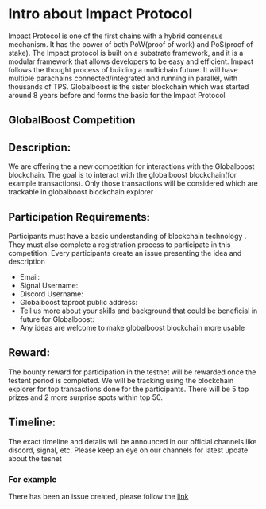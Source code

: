 # Intro about Impact Protocol
Impact Protocol is one of the first chains with a hybrid consensus mechanism. It has the power of both PoW(proof of work) and PoS(proof of stake). The Impact protocol is built on a substrate framework, and it is a modular framework that allows developers to be easy and efficient. Impact follows the thought process of building a multichain future. It will have multiple parachains connected/integrated and running in parallel, with thousands of TPS. Globalboost is the sister blockchain which was started around 8 years before and forms the basic for the Impact Protocol

## GlobalBoost Competition

## Description:
We are offering the a new competition for interactions with the Globalboost blockchain. The goal is to interact with the globalboost blockchain(for example transactions). Only those transactions will be considered which are trackable in globalboost blockchain explorer

## Participation Requirements: 
Participants must have a basic understanding of blockchain technology . They must also complete a registration process to participate in this competition. Every participants create an issue presenting the idea and description 

 - Email: 
 - Signal Username:
 - Discord Username:
 - Globalboost taproot public address: 
 - Tell us more about your skills and background that could be beneficial in future for Globalboost:
 - Any ideas are welcome to make globalboost blockchain more usable

## Reward:
The bounty reward for participation in the testnet will be rewarded once the testent period is completed. We will be tracking using the blockchain explorer for top transactions done for the participants.
There will be 5 top prizes and 2 more surprise spots within top 50.

## Timeline:
The exact timeline and details will be announced in our official channels like discord, signal, etc. Please keep an eye on our channels for latest update about the tesnet


### For example
There has been an issue created, please follow the [link](https://github.com/GlobalBoost/competition/issues/1)

